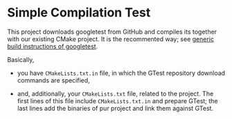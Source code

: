 # Simple Compilation Test

This project downloads googletest from GitHub and compiles its together with our existing CMake project.
It is the recommented way; see [generic build instructions of googletest](https://github.com/google/googletest/tree/master/googletest).

Basically, 

- you have `CMakeLists.txt.in` file, in which the GTest repository download commands are specified,

- and, additionally, your `CMakeLists.txt` file, related to the project. The first lines of this file include `CMakeLists.txt.in` and prepare GTest; the last lines add the binaries of pur project and link them against GTest.